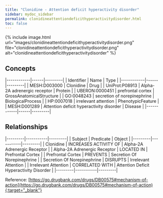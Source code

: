 ```yaml
---
title: "Clonidine - Attention deficit hyperactivity disorder"
sidebar: mydoc_sidebar
permalink: clonidineattentiondeficithyperactivitydisorder.html
toc: false 
---
```


{% include image.html url="images/clonidineattentiondeficithyperactivitydisorder.png" file="clonidineattentiondeficithyperactivitydisorder.png" alt="clonidineattentiondeficithyperactivitydisorder" %}

## Concepts

|------------|------|---------|
| Identifier | Name | Type    |
|------------|------|---------|
| MESH:D003000 | Clonidine | Drug |
| UniProt:P08913 | Alpha-2A adrenergic receptor | Protein |
| UBERON:0000451 | prefrontal cortex | GrossAnatomicalStructure |
| GO:0048243 | secretion of norepinephrine | BiologicalProcess |
| HP:0007018 | irrelevant attention | PhenotypicFeature |
| MESH:D001289 | Attention deficit hyperactivity disorder | Disease |
|------------|------|---------|

## Relationships

|---------|-----------|---------|
| Subject | Predicate | Object  |
|---------|-----------|---------|
| Clonidine | INCREASES ACTIVITY OF | Alpha-2A Adrenergic Receptor |
| Alpha-2A Adrenergic Receptor | LOCATED IN | Prefrontal Cortex |
| Prefrontal Cortex | PREVENTS | Secretion Of Norepinephrine |
| Secretion Of Norepinephrine | DISRUPTS | Irrelevant Attention |
| Irrelevant Attention | CORRELATED WITH | Attention Deficit Hyperactivity Disorder |
|---------|-----------|---------|

Reference: [https://go.drugbank.com/drugs/DB00575#mechanism-of-action](https://go.drugbank.com/drugs/DB00575#mechanism-of-action){:target="_blank"}